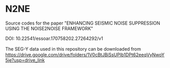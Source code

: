 # N2NE
Source codes for the paper "ENHANCING SEISMIC NOISE SUPPRESSION USING THE NOISE2NOISE FRAMEWORK"

DOI: 10.22541/essoar.170758202.27264292/v1

The SEG-Y data used in this repository can be downloaded from　https://drive.google.com/drive/folders/1V0cBtJBiSsUPIb1DPt62eeqVyNwoY5je?usp=drive_link

